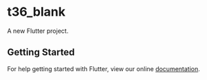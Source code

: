 # t36_blank

A new Flutter project.

## Getting Started

For help getting started with Flutter, view our online
[documentation](http://flutter.io/).

